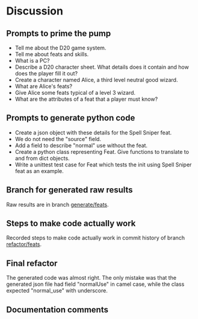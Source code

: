# Discussion

## Prompts to prime the pump

- Tell me about the D20 game system.
- Tell me about feats and skills.
- What is a PC?
- Describe a D20 character sheet. What details does it contain and how does the player fill it out?
- Create a character named Alice, a third level neutral good wizard.
- What are Alice's feats?
- Give Alice some feats typical of a level 3 wizard.
- What are the attributes of a feat that a player must know?

## Prompts to generate python code

- Create a json object with these details for the Spell Sniper feat.
- We do not need the "source" field.
- Add a field to describe "normal" use without the feat.
- Create a python class representing Feat. Give functions to translate to and from dict objects.
- Write a unittest test case for Feat which tests the init using Spell Sniper feat as an example.

## Branch for generated raw results

Raw results are in branch [generate/feats](https://github.com/newexo/d20-ai/tree/generate/feats).

## Steps to make code actually work

Recorded steps to make code actually work in commit history of branch [refactor/feats](https://github.com/newexo/d20-ai/tree/refactor/feats).

## Final refactor

The generated code was almost right. The only mistake was that the generated json file had field "normalUse" in camel 
case, while the class expected "normal_use" with underscore.

## Documentation comments


